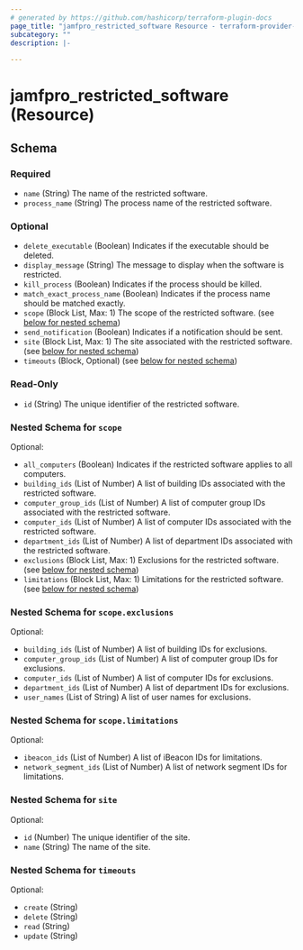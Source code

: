 ```yaml
---
# generated by https://github.com/hashicorp/terraform-plugin-docs
page_title: "jamfpro_restricted_software Resource - terraform-provider-jamfpro"
subcategory: ""
description: |-
  
---
```


# jamfpro_restricted_software (Resource)





<!-- schema generated by tfplugindocs -->
## Schema

### Required

- `name` (String) The name of the restricted software.
- `process_name` (String) The process name of the restricted software.

### Optional

- `delete_executable` (Boolean) Indicates if the executable should be deleted.
- `display_message` (String) The message to display when the software is restricted.
- `kill_process` (Boolean) Indicates if the process should be killed.
- `match_exact_process_name` (Boolean) Indicates if the process name should be matched exactly.
- `scope` (Block List, Max: 1) The scope of the restricted software. (see [below for nested schema](#nestedblock--scope))
- `send_notification` (Boolean) Indicates if a notification should be sent.
- `site` (Block List, Max: 1) The site associated with the restricted software. (see [below for nested schema](#nestedblock--site))
- `timeouts` (Block, Optional) (see [below for nested schema](#nestedblock--timeouts))

### Read-Only

- `id` (String) The unique identifier of the restricted software.

<a id="nestedblock--scope"></a>
### Nested Schema for `scope`

Optional:

- `all_computers` (Boolean) Indicates if the restricted software applies to all computers.
- `building_ids` (List of Number) A list of building IDs associated with the restricted software.
- `computer_group_ids` (List of Number) A list of computer group IDs associated with the restricted software.
- `computer_ids` (List of Number) A list of computer IDs associated with the restricted software.
- `department_ids` (List of Number) A list of department IDs associated with the restricted software.
- `exclusions` (Block List, Max: 1) Exclusions for the restricted software. (see [below for nested schema](#nestedblock--scope--exclusions))
- `limitations` (Block List, Max: 1) Limitations for the restricted software. (see [below for nested schema](#nestedblock--scope--limitations))

<a id="nestedblock--scope--exclusions"></a>
### Nested Schema for `scope.exclusions`

Optional:

- `building_ids` (List of Number) A list of building IDs for exclusions.
- `computer_group_ids` (List of Number) A list of computer group IDs for exclusions.
- `computer_ids` (List of Number) A list of computer IDs for exclusions.
- `department_ids` (List of Number) A list of department IDs for exclusions.
- `user_names` (List of String) A list of user names for exclusions.


<a id="nestedblock--scope--limitations"></a>
### Nested Schema for `scope.limitations`

Optional:

- `ibeacon_ids` (List of Number) A list of iBeacon IDs for limitations.
- `network_segment_ids` (List of Number) A list of network segment IDs for limitations.



<a id="nestedblock--site"></a>
### Nested Schema for `site`

Optional:

- `id` (Number) The unique identifier of the site.
- `name` (String) The name of the site.


<a id="nestedblock--timeouts"></a>
### Nested Schema for `timeouts`

Optional:

- `create` (String)
- `delete` (String)
- `read` (String)
- `update` (String)
